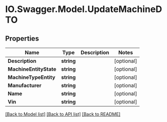 # IO.Swagger.Model.UpdateMachineDTO
## Properties

Name | Type | Description | Notes
------------ | ------------- | ------------- | -------------
**Description** | **string** |  | [optional] 
**MachineEntityState** | **string** |  | [optional] 
**MachineTypeEntity** | **string** |  | [optional] 
**Manufacturer** | **string** |  | [optional] 
**Name** | **string** |  | [optional] 
**Vin** | **string** |  | [optional] 

[[Back to Model list]](../README.md#documentation-for-models) [[Back to API list]](../README.md#documentation-for-api-endpoints) [[Back to README]](../README.md)

